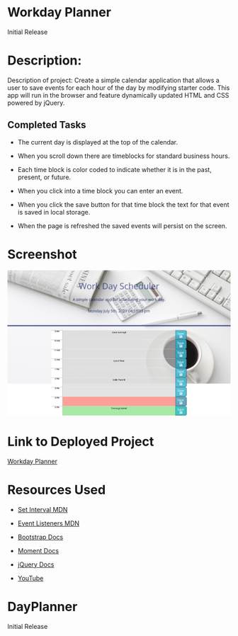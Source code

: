 # Workday Planner
Initial Release

# Description:

Description of project: Create a simple calendar application that allows a user to save events for each hour of the day by modifying starter code. This app will run in the browser and feature dynamically updated HTML and CSS powered by jQuery.

## Completed Tasks

* The current day is displayed at the top of the calendar.

* When you scroll down there are timeblocks for standard business hours.

* Each time block is color coded to indicate whether it is in the past, present, or future.

* When you click into a time block you can enter an event.

* When you click the save button for that time block the text for that event is saved in local storage.

* When the page is refreshed the saved events will persist on the screen.

# Screenshot

![Workday Planner](assets/Workday_Planner.jpeg)

# Link to Deployed Project

[Workday Planner](https://jwhiting23.github.io/DayPlanner/)

# Resources Used

* [Set Interval MDN](https://developer.mozilla.org/en-US/docs/Web/API/WindowOrWorkerGlobalScope/setInterval)

* [Event Listeners MDN](https://developer.mozilla.org/en-US/docs/web/api/eventlistener)

* [Bootstrap Docs](https://getbootstrap.com/docs/4.1/getting-started/introduction/)

* [Moment Docs](https://momentjs.com/docs/)

* [jQuery Docs](https://api.jquery.com/)

* [YouTube](https://www.youtube.com/)
# DayPlanner
Initial Release